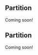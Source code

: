 <!-- --8<-- [start:usage] -->
## Partition
Coming soon!
<!-- ### Simple
=== "dx"

    ```python
    dx.partition(df, ...)
    ```
    ![](../screenshots/plotting_partition_simple1.png)

=== "pd.options.plotting.backend = 'dx'"

    !!! info "Make sure you [enable `dx` as a pandas plotting backend](../plotting/overview.md#enabling-pandas-plotting-backend) first."

    ```python
    df.plot(kind='partition', x='keyword_column', y='integer_column')
    ```
    ![](../screenshots/plotting_partition_simple1_pd.png)

### Customized

=== "dx"

    ```python
    dx.partition(
        df, 
        ...
    )
    ```
    ![](../screenshots/plotting_partition_custom1.png)

=== "pd.options.plotting.backend = 'dx'"

    !!! info "Make sure you [enable `dx` as a pandas plotting backend](../plotting/overview.md#enabling-pandas-plotting-backend) first."

    ```python
    df.plot(
        kind='partition',
        ...
    )
    ```
    ![](../screenshots/plotting_partition_custom1_pd.png) -->

<!-- --8<-- [end:usage] -->

<!-- --8<-- [start:ref] -->
## Partition
Coming soon!
<!-- ::: src.dx.plotting.dex.partition -->
<!-- --8<-- [end:ref] -->